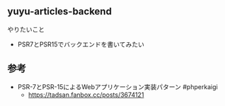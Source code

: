 ## yuyu-articles-backend

やりたいこと

- PSR7とPSR15でバックエンドを書いてみたい

## 参考

- PSR-7とPSR-15によるWebアプリケーション実装パターン #phperkaigi
    - https://tadsan.fanbox.cc/posts/3674121
